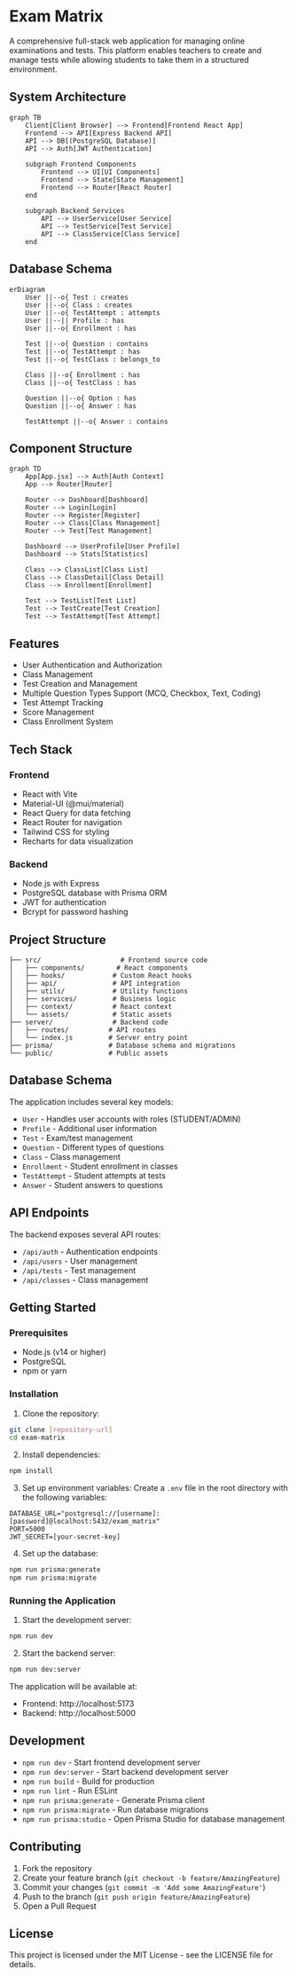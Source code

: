 # Exam Matrix

A comprehensive full-stack web application for managing online examinations and tests. This platform enables teachers to create and manage tests while allowing students to take them in a structured environment.

## System Architecture

```mermaid
graph TB
    Client[Client Browser] --> Frontend[Frontend React App]
    Frontend --> API[Express Backend API]
    API --> DB[(PostgreSQL Database)]
    API --> Auth[JWT Authentication]

    subgraph Frontend Components
        Frontend --> UI[UI Components]
        Frontend --> State[State Management]
        Frontend --> Router[React Router]
    end

    subgraph Backend Services
        API --> UserService[User Service]
        API --> TestService[Test Service]
        API --> ClassService[Class Service]
    end
```

## Database Schema

```mermaid
erDiagram
    User ||--o{ Test : creates
    User ||--o{ Class : creates
    User ||--o{ TestAttempt : attempts
    User ||--|| Profile : has
    User ||--o{ Enrollment : has

    Test ||--o{ Question : contains
    Test ||--o{ TestAttempt : has
    Test ||--o{ TestClass : belongs_to

    Class ||--o{ Enrollment : has
    Class ||--o{ TestClass : has

    Question ||--o{ Option : has
    Question ||--o{ Answer : has

    TestAttempt ||--o{ Answer : contains
```

## Component Structure

```mermaid
graph TD
    App[App.jsx] --> Auth[Auth Context]
    App --> Router[Router]

    Router --> Dashboard[Dashboard]
    Router --> Login[Login]
    Router --> Register[Register]
    Router --> Class[Class Management]
    Router --> Test[Test Management]

    Dashboard --> UserProfile[User Profile]
    Dashboard --> Stats[Statistics]

    Class --> ClassList[Class List]
    Class --> ClassDetail[Class Detail]
    Class --> Enrollment[Enrollment]

    Test --> TestList[Test List]
    Test --> TestCreate[Test Creation]
    Test --> TestAttempt[Test Attempt]
```

## Features

- User Authentication and Authorization
- Class Management
- Test Creation and Management
- Multiple Question Types Support (MCQ, Checkbox, Text, Coding)
- Test Attempt Tracking
- Score Management
- Class Enrollment System

## Tech Stack

### Frontend

- React with Vite
- Material-UI (@mui/material)
- React Query for data fetching
- React Router for navigation
- Tailwind CSS for styling
- Recharts for data visualization

### Backend

- Node.js with Express
- PostgreSQL database with Prisma ORM
- JWT for authentication
- Bcrypt for password hashing

## Project Structure

```
├── src/                    # Frontend source code
│   ├── components/        # React components
│   ├── hooks/            # Custom React hooks
│   ├── api/              # API integration
│   ├── utils/            # Utility functions
│   ├── services/         # Business logic
│   ├── context/          # React context
│   └── assets/           # Static assets
├── server/               # Backend code
│   ├── routes/          # API routes
│   └── index.js         # Server entry point
├── prisma/              # Database schema and migrations
└── public/              # Public assets
```

## Database Schema

The application includes several key models:

- `User` - Handles user accounts with roles (STUDENT/ADMIN)
- `Profile` - Additional user information
- `Test` - Exam/test management
- `Question` - Different types of questions
- `Class` - Class management
- `Enrollment` - Student enrollment in classes
- `TestAttempt` - Student attempts at tests
- `Answer` - Student answers to questions

## API Endpoints

The backend exposes several API routes:

- `/api/auth` - Authentication endpoints
- `/api/users` - User management
- `/api/tests` - Test management
- `/api/classes` - Class management

## Getting Started

### Prerequisites

- Node.js (v14 or higher)
- PostgreSQL
- npm or yarn

### Installation

1. Clone the repository:

```bash
git clone [repository-url]
cd exam-matrix
```

2. Install dependencies:

```bash
npm install
```

3. Set up environment variables:
   Create a `.env` file in the root directory with the following variables:

```
DATABASE_URL="postgresql://[username]:[password]@localhost:5432/exam_matrix"
PORT=5000
JWT_SECRET=[your-secret-key]
```

4. Set up the database:

```bash
npm run prisma:generate
npm run prisma:migrate
```

### Running the Application

1. Start the development server:

```bash
npm run dev
```

2. Start the backend server:

```bash
npm run dev:server
```

The application will be available at:

- Frontend: http://localhost:5173
- Backend: http://localhost:5000

## Development

- `npm run dev` - Start frontend development server
- `npm run dev:server` - Start backend development server
- `npm run build` - Build for production
- `npm run lint` - Run ESLint
- `npm run prisma:generate` - Generate Prisma client
- `npm run prisma:migrate` - Run database migrations
- `npm run prisma:studio` - Open Prisma Studio for database management

## Contributing

1. Fork the repository
2. Create your feature branch (`git checkout -b feature/AmazingFeature`)
3. Commit your changes (`git commit -m 'Add some AmazingFeature'`)
4. Push to the branch (`git push origin feature/AmazingFeature`)
5. Open a Pull Request

## License

This project is licensed under the MIT License - see the LICENSE file for details.
